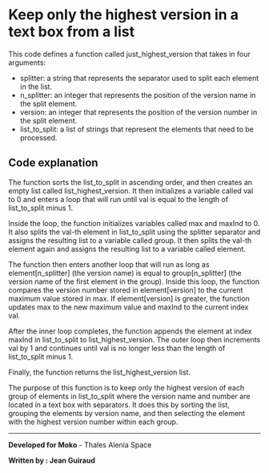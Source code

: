 # Keep only the highest version in a text box from a list

This code defines a function called just_highest_version that takes in four arguments:

- splitter: a string that represents the separator used to split each element in the list.
- n_splitter: an integer that represents the position of the version name in the split element.
- version: an integer that represents the position of the version number in the split element.
- list_to_split: a list of strings that represent the elements that need to be processed.

## Code explanation

The function sorts the list_to_split in ascending order, and then creates an empty list called list_highest_version. It then initializes a variable called val to 0 and enters a loop that will run until val is equal to the length of list_to_split minus 1.

Inside the loop, the function initializes variables called max and maxInd to 0. It also splits the val-th element in list_to_split using the splitter separator and assigns the resulting list to a variable called group. It then splits the val-th element again and assigns the resulting list to a variable called element.

The function then enters another loop that will run as long as element[n_splitter] (the version name) is equal to group[n_splitter] (the version name of the first element in the group). Inside this loop, the function compares the version number stored in element[version] to the current maximum value stored in max. If element[version] is greater, the function updates max to the new maximum value and maxInd to the current index val.

After the inner loop completes, the function appends the element at index maxInd in list_to_split to list_highest_version. The outer loop then increments val by 1 and continues until val is no longer less than the length of list_to_split minus 1.

Finally, the function returns the list_highest_version list.

The purpose of this function is to keep only the highest version of each group of elements in list_to_split where the version name and number are located in a text box with separators. It does this by sorting the list, grouping the elements by version name, and then selecting the element with the highest version number within each group.

---

**Developed for Moko** - Thales Alenia Space

**Written by : Jean Guiraud**
